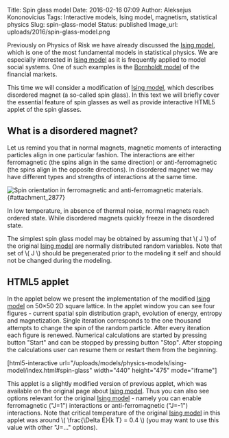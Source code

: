 Title: Spin glass model
Date: 2016-02-16 07:09
Author: Aleksejus Kononovicius
Tags: Interactive models, Ising model, magnetism, statistical physics
Slug: spin-glass-model
Status: published
Image_url: uploads/2016/spin-glass-model.png

Previously on Physics of Risk we
have already discussed the [Ising
model]({filename}/articles/2010/ising-model.md), which is one of the most
fundamental models in statistical physics. We are especially interested
in [Ising model]({filename}/articles/2010/ising-model.md) as it is
frequently applied to model social systems. One of such examples is the
[Bornholdt model]({filename}/articles/2011/bornholdt-model.md) of the
financial markets.

This time we will consider a modification of [Ising
model]({filename}/articles/2010/ising-model.md), which describes
disordered magnet (a so-called spin glass). In this text we will briefly
cover the essential feature of spin glasses as well as provide
interactive HTML5 applet of the spin glasses.<!--more-->

What is a disordered magnet?
----------------------------

Let us remind you that in normal magnets, magnetic moments of
interacting particles align in one particular fashion. The interactions
are either ferromagnetic (the spins align in the same direction) or
anti-ferromagnetic (the spins align in the opposite directions). In
disordered magnet we may have different types and strengths of
interactions at the same time.

![Spin orientation in ferromagnetic and anti-ferromagnetic
materials.]({static}/uploads/2016/spin-glass-model.png " Spin
orientation in ferromagnetic and anti-ferromagnetic
materials."){#attachment_2877} 

In low temperature, in absence of thermal noise, normal magnets reach
ordered state. While disordered magnets quickly freeze in the disordered
state.

The simplest spin glass model may be obtained by assuming that \\\( J \\\) of the original [Ising
model]({filename}/articles/2010/ising-model.md) are normally
distributed random variables. Note that set of \\\(  J \\\) should be
pregenerated prior to the modeling it self and should not be changed
during the modeling.

HTML5 applet
------------

In the applet below we present the implementation of the modified
[Ising model]({filename}/articles/2010/ising-model.md) on 50×50 2D
square lattice. In the applet window you can see four figures - current
spatial spin distribution graph, evolution of energy, entropy and
magnetization. Single iteration corresponds to the one thousand attempts
to change the spin of the random particle. After every iteration each
figure is renewed. Numerical calculations are started by pressing button
"Start" and can be stopped by pressing button "Stop". After stopping the
calculations user can resume them or restart them from the beginning.

[html5-interactive
url="/uploads/models/physics-models/ising-model/index.html\#spin-glass"
width="440" height="475" mode="iframe"]

This applet is a slightly modified version of previous applet, which was
available on the original page about [Ising
model]({filename}/articles/2010/ising-model.md). Thus you can also see
options relevant for the original [Ising
model]({filename}/articles/2010/ising-model.md) - namely you can enable
ferromagnetic ("J=1") interactions or anti-ferromagnetic ("J=-1")
interactions. Note that critical temperature of the original [Ising
model]({filename}/articles/2010/ising-model.md) in this applet was
around \\\(  \frac{\Delta E}{k T} = 0.4 \\\) (you may want to use this
value with other "J=..." options).
